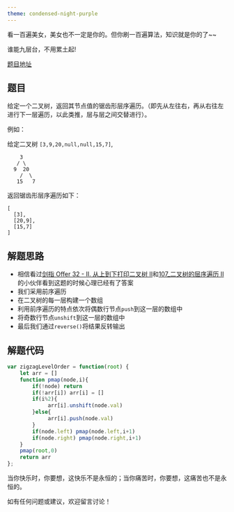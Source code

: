 ```yaml
---
theme: condensed-night-purple
---
```


看一百遍美女，美女也不一定是你的。但你刷一百遍算法，知识就是你的了~~

谁能九层台，不用累土起!

[题目地址](https://leetcode-cn.com/problems/binary-tree-zigzag-level-order-traversal/)


<!-- more -->

## 题目

给定一个二叉树，返回其节点值的锯齿形层序遍历。（即先从左往右，再从右往左进行下一层遍历，以此类推，层与层之间交替进行）。

例如：

给定二叉树 `[3,9,20,null,null,15,7]`,

```
    3
   / \
  9  20
    /  \
   15   7
```

返回锯齿形层序遍历如下：

```
[
  [3],
  [20,9],
  [15,7]
]
```

## 解题思路

- 相信看过[剑指 Offer 32 - II. 从上到下打印二叉树 II](https://juejin.cn/post/7048239759767896094)和[107_二叉树的层序遍历 II](https://juejin.cn/post/7048252673753088031)的小伙伴看到这题的时候心理已经有了答案
- 我们采用前序遍历
- 在二叉树的每一层构建一个数组
- 利用前序遍历的特点依次将偶数行节点`push`到这一层的数组中
- 将奇数行节点`unshift`到这一层的数组中
- 最后我们通过`reverse()`将结果反转输出

## 解题代码

```js
var zigzagLevelOrder = function(root) {
    let arr = []
    function pmap(node,i){
        if(!node) return
        if(!arr[i]) arr[i] = []
        if(i%2){
             arr[i].unshift(node.val)
        }else{
             arr[i].push(node.val)
        }
        if(node.left) pmap(node.left,i+1)
        if(node.right) pmap(node.right,i+1)
    }
    pmap(root,0)
    return arr
};
```
当你快乐时，你要想，这快乐不是永恒的；当你痛苦时，你要想，这痛苦也不是永恒的。

如有任何问题或建议，欢迎留言讨论！
